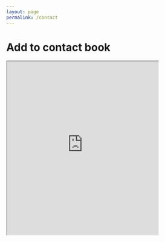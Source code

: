 ```yaml
---
layout: page
permalink: /contact
---
```


# Add to contact book

<iframe width="400" height="460" src="https://script.google.com/a/sijokuruvilla.in/macros/s/AKfycbydq6rHNtsk9zq0JRG8v56QXFhRrtophBrRMthVLwxCceV_xf7W/exec"></iframe>